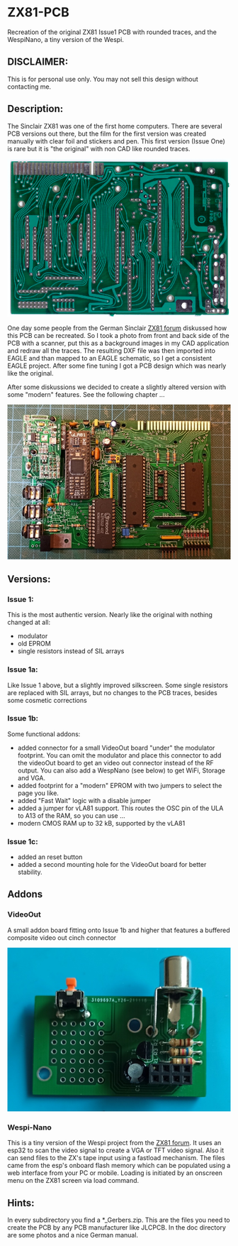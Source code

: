 # ZX81-PCB

Recreation of the original ZX81 Issue1 PCB with rounded traces, and the WespiNano, a tiny version of the Wespi.

## DISCLAIMER:

This is for personal use only. You may not sell this design without contacting me.

## Description:

The Sinclair ZX81 was one of the first home computers. There are several PCB versions out there, but the film for the first version was created 
manually with clear foil and stickers and pen. This first version (Issue One) is rare but it is "the original" with non CAD like rounded traces.

![Original PCB](Original_photos/board_bottom_s.jpg)

One day some people from the German Sinclair [ZX81 forum](https://forum.tlienhard.com) diskussed how this PCB can be recreated.
So I took a photo from front and back side of the PCB with a scanner, put this as a background images in my CAD application and redraw all the traces. 
The resulting DXF file was then imported into EAGLE and than mapped to an EAGLE schematic, so I get a consistent EAGLE project. After some fine tuning 
I got a PCB design which was nearly like the original.

After some diskussions we decided to create a slightly altered version with some "modern" features. See the following chapter ...

![Original PCB](Docs/Issue%201b%20Photo_s.jpg)

## Versions:

### Issue 1:

This is the most authentic version. Nearly like the original with nothing changed at all:

- modulator
- old EPROM
- single resistors instead of SIL arrays

### Issue 1a:

Like Issue 1 above, but a slightly improved silkscreen. Some single resistors are replaced with SIL arrays, but no changes to the PCB traces, 
besides some cosmetic corrections

### Issue 1b:

Some functional addons:

- added connector for a small VideoOut board "under" the modulator footprint. You can omit the modulator and place this connector to add the 
  videoOut board to get an video out connector instead of the RF output. You can also add a WespNano (see below) to get WiFi, Storage and VGA.
- added footprint for a "modern" EPROM with two jumpers to select the page you like.
- added "Fast Wait" logic with a disable jumper
- added a jumper for vLA81 support. This routes the OSC pin of the ULA to A13 of the RAM, so you can use ...
- modern CMOS RAM up to 32 kB, supported by the vLA81

### Issue 1c:

- added an reset button
- added a second mounting hole for the VideoOut board for better stability.

## Addons

### VideoOut

A small addon board fitting onto Issue 1b and higher that features a buffered composite video out cinch connector

![VideoOut](Docs/VideoOut_s.jpg)

### Wespi-Nano

This is a tiny version of the Wespi project from the [ZX81 forum](https://forum.tlienhard.com). It uses an esp32 to scan the video signal to create 
a VGA or TFT video signal. Also it can send files to the ZX's tape input using a fastload mechanism. The files came from the esp's onboard flash memory 
which can be populated using a web interface from your PC or mobile. Loading is initiated by an onscreen menu on the ZX81 screen via load command.

## Hints:
In every subdirectory you find a *_Gerbers.zip. This are the files you need to create the PCB by any PCB manufacturer like JLCPCB.
In the doc directory are some photos and a nice German manual.
